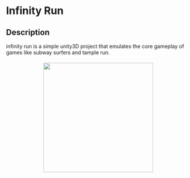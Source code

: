 # Infinity Run
 
## Description

infinity run is a simple unity3D project that emulates the core gameplay of games like subway surfers and tample run.

<h4 align="center">
<img src="gameplay.gif" width="300" height="300">
<h4/> 
